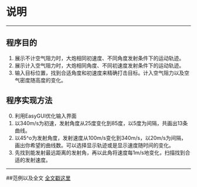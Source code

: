 # 说明

---

## 程序目的
1. 展示不计空气阻力时，大炮相同初速度、不同角度发射条件下的运动轨迹。
2. 展示计入空气阻力时，大炮相同角度、不同初速度发射条件下的运动轨迹。
3. 输入目标位置，找到合适角度和初速度来精确打击目标。计入空气阻力以及空气密度随高度的变化。
## 程序实现方法
0. 利用EasyGUI优化输入界面
1. 以340m/s为初速，发射角度从25度变化到85度，以5度为间隔，共画出13条曲线。
2. 以45^o为发射角度，发射速度从100m/s变化到340m/s，以20m/s为间隔，画出你希望的曲线数。可以选择显示轨迹或是显示速度随时间的变化。
3. 先找到能发射最远距离的发射角，再以此角将速度每1m/s地变化，扫描找到合适的发射速度。

---

##范例以及全文
[全文戳这里](https://www.zybuluo.com/MilCOS/note/336300)
